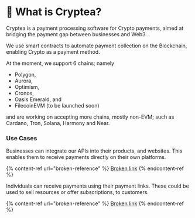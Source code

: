 # 🍵 What is Cryptea?

Cryptea is a payment processing software for Crypto payments, aimed at bridging the payment gap between businesses and Web3.

We use smart contracts to automate payment collection on the Blockchain, enabling Crypto as a payment method.&#x20;

At the moment, we support 6 chains; namely

* Polygon,
* Aurora,
* Optimism,
* Cronos,
* Oasis Emerald, and
* FilecoinEVM (to be launched soon)

and are working on accepting more chains, mostly non-EVM; such as Cardano, Tron, Solana, Harmony and Near.

### Use Cases

Businesses can integrate our APIs into their products, and websites. This enables them to receive payments directly on their own platforms.

{% content-ref url="broken-reference" %}
[Broken link](broken-reference)
{% endcontent-ref %}

Individuals can receive payments using their payment links. These could be used to sell resources or offer subscriptions, to customers.

{% content-ref url="broken-reference" %}
[Broken link](broken-reference)
{% endcontent-ref %}
